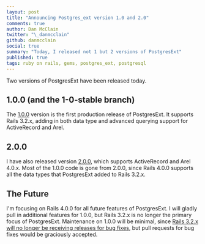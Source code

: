 ```yaml
---
layout: post
title: "Announcing Postgres_ext version 1.0 and 2.0"
comments: true
author: Dan McClain
twitter: "\_danmcclain"
github: danmcclain
social: true
summary: "Today, I released not 1 but 2 versions of PostgresExt"
published: true
tags: ruby on rails, gems, postgres_ext, postgresql
---
```


Two versions of PostgresExt have been released today.

## 1.0.0 (and the 1-0-stable branch)

The [1.0.0](https://github.com/dockyard/postgres_ext/tree/v1.0.0)
 version is the first production release of PostgresExt. It
supports Rails 3.2.x, adding in both data type and advanced querying
support for ActiveRecord and Arel.

## 2.0.0 

I have also released version [2.0.0](https://github.com/dockyard/postgres_ext/tree/v2.0.0),
which supports ActiveRecord and Arel 4.0.x. Most of the 1.0.0 code
is gone from 2.0.0, since Rails 4.0.0 supports all the data types
that PostgresExt added to Rails 3.2.x.

## The Future

I'm focusing on Rails 4.0.0 for all future features of PostgresExt. I
will gladly pull in additional features for 1.0.0, but Rails 3.2.x is no
longer the primary focus of PostgresExt. Maintenance on 1.0.0 will be
minimal, since [Rails 3.2.x will no longer be receiving releases for bug
fixes](http://weblog.rubyonrails.org/2013/2/24/maintenance-policy-for-ruby-on-rails/),
but pull requests for bug fixes would be graciously accepted.
